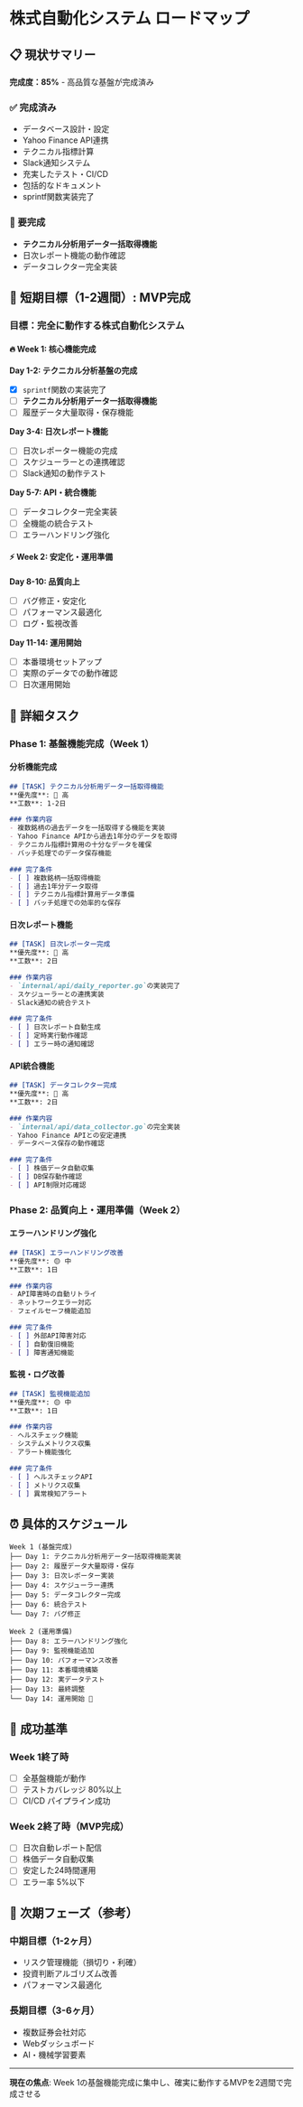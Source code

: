 # 株式自動化システム ロードマップ

## 📋 現状サマリー

**完成度：85%** - 高品質な基盤が完成済み

### ✅ 完成済み
- データベース設計・設定
- Yahoo Finance API連携
- テクニカル指標計算
- Slack通知システム  
- 充実したテスト・CI/CD
- 包括的なドキュメント
- sprintf関数実装完了

### 🚧 要完成
- **テクニカル分析用データ一括取得機能**
- 日次レポート機能の動作確認
- データコレクター完全実装

## 🎯 短期目標（1-2週間）: MVP完成

### 目標：完全に動作する株式自動化システム

#### 🔥 Week 1: 核心機能完成

**Day 1-2: テクニカル分析基盤の完成**
- [x] `sprintf`関数の実装完了
- [ ] **テクニカル分析用データ一括取得機能**
- [ ] 履歴データ大量取得・保存機能

**Day 3-4: 日次レポート機能**
- [ ] 日次レポーター機能の完成
- [ ] スケジューラーとの連携確認
- [ ] Slack通知の動作テスト

**Day 5-7: API・統合機能**
- [ ] データコレクター完全実装
- [ ] 全機能の統合テスト
- [ ] エラーハンドリング強化

#### ⚡ Week 2: 安定化・運用準備

**Day 8-10: 品質向上**
- [ ] バグ修正・安定化
- [ ] パフォーマンス最適化
- [ ] ログ・監視改善

**Day 11-14: 運用開始**
- [ ] 本番環境セットアップ
- [ ] 実際のデータでの動作確認
- [ ] 日次運用開始

## 📝 詳細タスク

### Phase 1: 基盤機能完成（Week 1）

#### 分析機能完成
```markdown
## [TASK] テクニカル分析用データ一括取得機能
**優先度**: 🔴 高
**工数**: 1-2日

### 作業内容
- 複数銘柄の過去データを一括取得する機能を実装
- Yahoo Finance APIから過去1年分のデータを取得
- テクニカル指標計算用の十分なデータを確保
- バッチ処理でのデータ保存機能

### 完了条件
- [ ] 複数銘柄一括取得機能
- [ ] 過去1年分データ取得
- [ ] テクニカル指標計算用データ準備
- [ ] バッチ処理での効率的な保存
```

#### 日次レポート機能
```markdown
## [TASK] 日次レポーター完成
**優先度**: 🔴 高  
**工数**: 2日

### 作業内容
- `internal/api/daily_reporter.go`の実装完了
- スケジューラーとの連携実装
- Slack通知の統合テスト

### 完了条件
- [ ] 日次レポート自動生成
- [ ] 定時実行動作確認
- [ ] エラー時の通知確認
```

#### API統合機能
```markdown
## [TASK] データコレクター完成
**優先度**: 🔴 高
**工数**: 2日

### 作業内容  
- `internal/api/data_collector.go`の完全実装
- Yahoo Finance APIとの安定連携
- データベース保存の動作確認

### 完了条件
- [ ] 株価データ自動収集
- [ ] DB保存動作確認
- [ ] API制限対応確認
```

### Phase 2: 品質向上・運用準備（Week 2）

#### エラーハンドリング強化
```markdown
## [TASK] エラーハンドリング改善
**優先度**: 🟡 中
**工数**: 1日

### 作業内容
- API障害時の自動リトライ
- ネットワークエラー対応
- フェイルセーフ機能追加

### 完了条件
- [ ] 外部API障害対応
- [ ] 自動復旧機能
- [ ] 障害通知機能
```

#### 監視・ログ改善
```markdown
## [TASK] 監視機能追加
**優先度**: 🟡 中
**工数**: 1日

### 作業内容
- ヘルスチェック機能
- システムメトリクス収集
- アラート機能強化

### 完了条件
- [ ] ヘルスチェックAPI
- [ ] メトリクス収集
- [ ] 異常検知アラート
```

## ⏰ 具体的スケジュール

```
Week 1 (基盤完成)
├── Day 1: テクニカル分析用データ一括取得機能実装
├── Day 2: 履歴データ大量取得・保存
├── Day 3: 日次レポーター実装
├── Day 4: スケジューラー連携
├── Day 5: データコレクター完成
├── Day 6: 統合テスト
└── Day 7: バグ修正

Week 2 (運用準備)  
├── Day 8: エラーハンドリング強化
├── Day 9: 監視機能追加
├── Day 10: パフォーマンス改善
├── Day 11: 本番環境構築
├── Day 12: 実データテスト
├── Day 13: 最終調整
└── Day 14: 運用開始 🚀
```

## 🎯 成功基準

### Week 1終了時
- [ ] 全基盤機能が動作
- [ ] テストカバレッジ 80%以上
- [ ] CI/CD パイプライン成功

### Week 2終了時（MVP完成）
- [ ] 日次自動レポート配信
- [ ] 株価データ自動収集
- [ ] 安定した24時間運用
- [ ] エラー率 5%以下

## 🚀 次期フェーズ（参考）

### 中期目標（1-2ヶ月）
- リスク管理機能（損切り・利確）
- 投資判断アルゴリズム改善
- パフォーマンス最適化

### 長期目標（3-6ヶ月）
- 複数証券会社対応
- Webダッシュボード
- AI・機械学習要素

---

**現在の焦点**: Week 1の基盤機能完成に集中し、確実に動作するMVPを2週間で完成させる